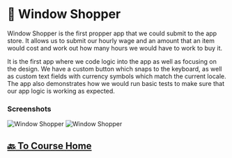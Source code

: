 # :money_with_wings: Window Shopper
Window Shopper is the first propper app that we could submit to the app store. It allows us to submit our hourly wage and an amount that an item would cost and work out how many hours we would have to work to buy it. 

It is the first app where we code logic into the app as well as focusing on the design. We have a custom button which snaps to the keyboard, as well as custom text fields with currency symbols which match the current locale. The app also demonstrates how we would run basic tests to make sure that our app logic is working as expected.
### Screenshots
![Window Shopper](https://github.com/thomaspickup/udemy-ios11-course/blob/master/Assets/3.%20Window%20Shopper/IMG_0031.png?raw=true)
![Window Shopper](https://github.com/thomaspickup/udemy-ios11-course/blob/master/Assets/3.%20Window%20Shopper/IMG_0032.png?raw=true)

## [:back: To Course Home](https://github.com/thomaspickup/udemy-ios11-course#money_with_wings-window-shopper)
